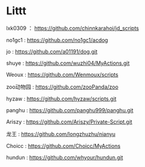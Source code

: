 # Littt

lxk0309 ： https://github.com/chinnkarahoi/jd_scripts

no1gc1 : https://github.com/no1gc1/acdog

jo : https://github.com/a01191/dog.git

shuye : https://github.com/wuzhi04/MyActions.git

Weoux : https://github.com/Wenmoux/scripts

zoo动物园 : https://github.com/zooPanda/zoo

hyzaw : https://github.com/hyzaw/scripts.git

panghu : https://github.com/panghu999/panghu.git

Ariszy : https://github.com/Ariszy/Private-Script.git

龙王 : https://github.com/longzhuzhu/nianyu

Choicc : https://github.com/Choicc/MyActions

hundun : https://github.com/whyour/hundun.git
